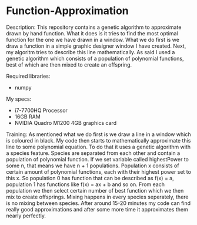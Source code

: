 # Function-Approximation
Description: 
This repository contains a genetic algorithm to approximate drawn by hand function. What it does is it tries to find the most optimal function for the one we have drawn in a window. What we do first is we draw a function in a simple graphic designer window I have created. Next, my algoritm tries to describe this line mathematically. As said I used a genetic algorithm which consists of a population of polynomial functions, best of which are then mixed to create an offspring.

Required libraries:
- numpy

My specs:
- i7-7700HQ Processor
- 16GB RAM
- NVIDIA Quadro M1200 4GB graphics card

Training:
As mentioned what we do first is we draw a line in a window which is coloured in black. My code then starts to mathematically approximate this line to some polynomial equation. To do that it uses a genetic algorithm with a species feature. Species are separated from each other and contain a population of polynomial function. If we set variable called highestPower to some n, that means we have n + 1 populations. Population x consists of certain amount of polynomial functions, each with their highest power set to this x. So population 0 has function that can be described as f(x) = a, population 1 has functions like f(x) = ax + b and so on. From each population we then select certain number of best function which we then mix to create offsprings. Mixing happens in every species seperately, there is no mixing between species. After around 15-20 minutes my code can find really good approximations and after some more time it approximates them nearly perfectly. 
